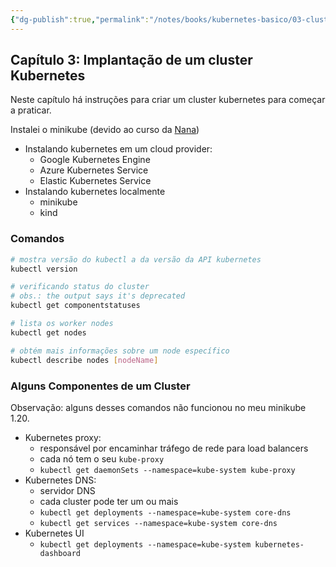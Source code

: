```yaml
---
{"dg-publish":true,"permalink":"/notes/books/kubernetes-basico/03-cluster-kubernetes/","dgHomeLink":true,"dgPassFrontmatter":false}
---
```


## Capítulo 3: Implantação de um cluster Kubernetes

Neste capítulo há instruções para criar um cluster kubernetes para começar a praticar.

Instalei o minikube (devido ao curso da [Nana](DevOps%20Bootcamp%20-%20Nana.md))

- Instalando kubernetes em um cloud provider:
    - Google Kubernetes Engine
    - Azure Kubernetes Service
    - Elastic Kubernetes Service
- Instalando kubernetes localmente
    - minikube
    - kind


### Comandos

```sh
# mostra versão do kubectl a da versão da API kubernetes
kubectl version

# verificando status do cluster
# obs.: the output says it's deprecated
kubectl get componentstatuses

# lista os worker nodes
kubectl get nodes

# obtém mais informações sobre um node específico
kubectl describe nodes [nodeName]
```

### Alguns Componentes de um Cluster

Observação: alguns desses comandos não funcionou no meu minikube 1.20.

- Kubernetes proxy:
    - responsável por encaminhar tráfego de rede para load balancers
    - cada nó tem o seu `kube-proxy`
    - `kubectl get daemonSets --namespace=kube-system kube-proxy`
- Kubernetes DNS:
    - servidor DNS
    - cada cluster pode ter um ou mais
    - `kubectl get deployments --namespace=kube-system core-dns`
    - `kubectl get services --namespace=kube-system core-dns`
- Kubernetes UI
    - `kubectl get deployments --namespace=kube-system kubernetes-dashboard`